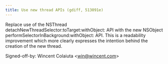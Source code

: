 ```yaml
---
title: Use new thread APIs (gdiff, 513091e)
---
```


Replace use of the NSThread detachNewThreadSelector:toTarget:withObject: API with the new NSObject performSelectorInBackground:withObject: API. This is a readability improvement which more clearly expresses the intention behind the creation of the new thread.

Signed-off-by: Wincent Colaiuta &lt;win@wincent.com&gt;
